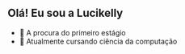## Olá! Eu sou a Lucikelly 

- 🔭 A procura do primeiro estágio
- 🌱 Atualmente cursando ciência da computação



